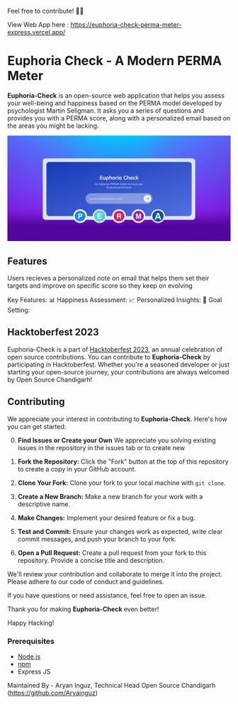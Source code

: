 



Feel free to contribute! 🌈✨

View Web App here : https://euphoria-check-perma-meter-express.vercel.app/

# Euphoria Check - A Modern PERMA Meter

**Euphoria-Check** is an open-source web application that helps you assess your well-being and happiness based on the PERMA model developed by psychologist Martin Seligman. It asks you a series of questions and provides you with a PERMA score, along with a personalized email based on the areas you might be lacking.


![PERMA Meter Screenshot](./Public/images/Screenshot%202023-10-19%20131208.png)

## Features

Users recieves a personalized note on email that helps them set their targets and improve on specific score so they keep on evolving  

Key Features:
📊 Happiness Assessment: 
📈 Personalized Insights: 
🎯 Goal Setting:

## Hacktoberfest 2023

Euphoria-Check is a part of [Hacktoberfest 2023](https://hacktoberfest.digitalocean.com/), an annual celebration of open source contributions. You can contribute to **Euphoria-Check** by participating in Hacktoberfest. Whether you're a seasoned developer or just starting your open-source journey, your contributions are always welcomed by Open Source Chandigarh!

## Contributing

We appreciate your interest in contributing to **Euphoria-Check**. Here's how you can get started:


0. **Find Issues or Create your Own** We appreciate you solving existing issues in the repository in the issues tab or to create new

1. **Fork the Repository:** Click the "Fork" button at the top of this repository to create a copy in your GitHub account.


2. **Clone Your Fork:** Clone your fork to your local machine with `git clone`.

3. **Create a New Branch:** Make a new branch for your work with a descriptive name.

4. **Make Changes:** Implement your desired feature or fix a bug.

5. **Test and Commit:** Ensure your changes work as expected, write clear commit messages, and push your branch to your fork.

6. **Open a Pull Request:** Create a pull request from your fork to this repository. Provide a concise title and description.

We'll review your contribution and collaborate to merge it into the project. Please adhere to our code of conduct and guidelines.

If you have questions or need assistance, feel free to open an issue.

Thank you for making **Euphoria-Check** even better!

Happy Hacking!

### Prerequisites

- [Node.js](https://nodejs.org/)
- [npm](https://www.npmjs.com/)
- Express JS

Maintained By - Aryan Inguz, Technical Head Open Source Chandigarh (https://github.com/Aryainguz)
